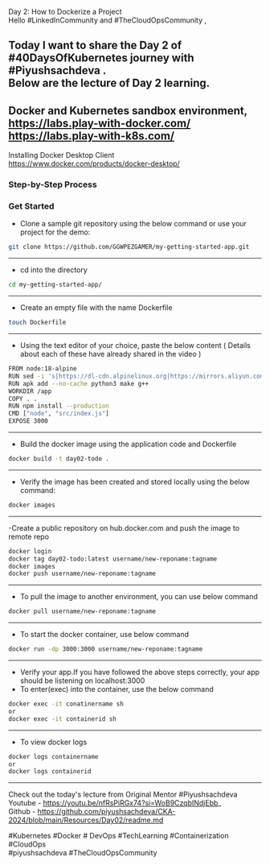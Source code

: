 Day 2: How to Dockerize a Project  
Hello #LinkedInCommunity and #TheCloudOpsCommunity ,  
  
Today I want to share the Day 2 of #40DaysOfKubernetes journey with #Piyushsachdeva .  
Below are the lecture of Day 2 learning.  
---------------------------------------------------------------------------------------------------------------------------------  
Docker and Kubernetes sandbox environment,  
https://labs.play-with-docker.com/  
https://labs.play-with-k8s.com/  
---------------------------------------------------------------------------------------------------------------------------------  
Installing Docker Desktop Client  
https://www.docker.com/products/docker-desktop/  
  
### Step-by-Step Process ###  

### Get Started ###  
  
- Clone a sample git repository using the below command or use your project for the demo:  
```bash
git clone https://github.com/GGWPEZGAMER/my-getting-started-app.git
```  
---------------------------------------------------------------------------------------------------------------------------------  
- cd into the directory  
```bash
cd my-getting-started-app/
```
---------------------------------------------------------------------------------------------------------------------------------  
- Create an empty file with the name Dockerfile  
```bash
touch Dockerfile
```
----------------------------------------------------------------------------------------------------------------------------------  
- Using the text editor of your choice, paste the below content ( Details about each of these have already shared in the video )
```bash
FROM node:18-alpine
RUN sed -i 's|https://dl-cdn.alpinelinux.org|https://mirrors.aliyun.com|g' /etc/apk/repositories
RUN apk add --no-cache python3 make g++
WORKDIR /app
COPY . .
RUN npm install --production
CMD ["node", "src/index.js"]
EXPOSE 3000
```
----------------------------------------------------------------------------------------------------------------------------------  
- Build the docker image using the application code and Dockerfile  
```bash
docker build -t day02-todo .
```
----------------------------------------------------------------------------------------------------------------------------------  
- Verify the image has been created and stored locally using the below command:  
```bash
docker images
```
------------------------------------------------------------------------------------------------------------------------------------  
-Create a public repository on hub.docker.com and push the image to remote repo  
```bash
docker login
docker tag day02-todo:latest username/new-reponame:tagname
docker images
docker push username/new-reponame:tagname
```
-------------------------------------------------------------------------------------------------------------------------------------  
- To pull the image to another environment, you can use below command  
```bash
docker pull username/new-reponame:tagname
```
--------------------------------------------------------------------------------------------------------------------------------------  
- To start the docker container, use below command  
```bash
docker run -dp 3000:3000 username/new-reponame:tagname
```
---------------------------------------------------------------------------------------------------------------------------------------  
- Verify your app.If you have followed the above steps correctly, your app should be listening on localhost:3000  
- To enter(exec) into the container, use the below command  
```bash
docker exec -it conatinername sh
or
docker exec -it containerid sh
```
----------------------------------------------------------------------------------------------------------------------------------------  
- To view docker logs  
```bash
docker logs containername
or
docker logs containerid
```
------------------------------------------------------------------------------------------------------------------------------------------  
  
Check out the today's lecture from Original Mentor #Piyushsachdeva  
Youtube - https://youtu.be/nfRsPiRGx74?si=WoB9CzqbINdjEbb_  
Github - https://github.com/piyushsachdeva/CKA-2024/blob/main/Resources/Day02/readme.md  
  
#Kubernetes #Docker # DevOps #TechLearning #Containerization #CloudOps   
#piyushsachdeva #TheCloudOpsCommunity  
